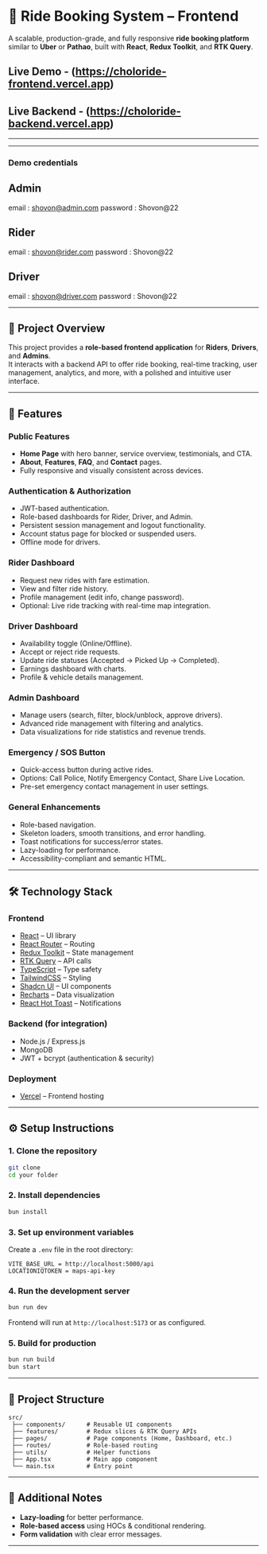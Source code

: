 
# 🚖 Ride Booking System – Frontend  

A scalable, production-grade, and fully responsive **ride booking platform** similar to **Uber** or **Pathao**, built with **React**, **Redux Toolkit**, and **RTK Query**.  

## Live Demo - (https://choloride-frontend.vercel.app)  
## Live Backend - (https://choloride-backend.vercel.app)

---

---


### Demo credentials

## Admin
email : shovon@admin.com
password : Shovon@22
## Rider
email : shovon@rider.com
password : Shovon@22

## Driver
email : shovon@driver.com
password : Shovon@22


---

## 📖 Project Overview  
This project provides a **role-based frontend application** for **Riders**, **Drivers**, and **Admins**.  
It interacts with a backend API to offer ride booking, real-time tracking, user management, analytics, and more, with a polished and intuitive user interface.  

---

## 🚀 Features  

### **Public Features**
- **Home Page** with hero banner, service overview, testimonials, and CTA.
- **About**, **Features**, **FAQ**, and **Contact** pages.
- Fully responsive and visually consistent across devices.

### **Authentication & Authorization**
- JWT-based authentication.
- Role-based dashboards for Rider, Driver, and Admin.
- Persistent session management and logout functionality.
- Account status page for blocked or suspended users.
- Offline mode for drivers.

### **Rider Dashboard**
- Request new rides with fare estimation.
- View and filter ride history.
- Profile management (edit info, change password).
- Optional: Live ride tracking with real-time map integration.

### **Driver Dashboard**
- Availability toggle (Online/Offline).
- Accept or reject ride requests.
- Update ride statuses (Accepted → Picked Up → Completed).
- Earnings dashboard with charts.
- Profile & vehicle details management.

### **Admin Dashboard**
- Manage users (search, filter, block/unblock, approve drivers).
- Advanced ride management with filtering and analytics.
- Data visualizations for ride statistics and revenue trends.

### **Emergency / SOS Button**
- Quick-access button during active rides.
- Options: Call Police, Notify Emergency Contact, Share Live Location.
- Pre-set emergency contact management in user settings.

### **General Enhancements**
- Role-based navigation.
- Skeleton loaders, smooth transitions, and error handling.
- Toast notifications for success/error states.
- Lazy-loading for performance.
- Accessibility-compliant and semantic HTML.

---

## 🛠️ Technology Stack  

### **Frontend**
- [React](https://reactjs.org/) – UI library  
- [React Router](https://reactrouter.com/) – Routing  
- [Redux Toolkit](https://redux-toolkit.js.org/) – State management  
- [RTK Query](https://redux-toolkit.js.org/rtk-query/overview) – API calls  
- [TypeScript](https://www.typescriptlang.org/) – Type safety  
- [TailwindCSS](https://tailwindcss.com/) – Styling  
- [Shadcn UI](https://ui.shadcn.com/) – UI components  
- [Recharts](https://recharts.org/) – Data visualization  
- [React Hot Toast](https://react-hot-toast.com/) – Notifications  

### **Backend (for integration)**
- Node.js / Express.js  
- MongoDB  
- JWT + bcrypt (authentication & security)  

### **Deployment**
- [Vercel](https://vercel.com/) – Frontend hosting  

---

## ⚙️ Setup Instructions  

### **1. Clone the repository**
```bash
git clone
cd your folder
```

### **2. Install dependencies**
```bash
bun install
```

### **3. Set up environment variables**
Create a `.env` file in the root directory:
```
VITE_BASE_URL = http://localhost:5000/api
LOCATIONIQTOKEN = maps-api-key
```

### **4. Run the development server**
```bash
bun run dev
```
Frontend will run at `http://localhost:5173` or as configured.

### **5. Build for production**
```bash
bun run build
bun start
```

---

## 📂 Project Structure  
```
src/
 ├── components/      # Reusable UI components
 ├── features/        # Redux slices & RTK Query APIs
 ├── pages/           # Page components (Home, Dashboard, etc.)
 ├── routes/          # Role-based routing
 ├── utils/           # Helper functions
 ├── App.tsx          # Main app component
 └── main.tsx         # Entry point
```

---

## 📝 Additional Notes  
- **Lazy-loading** for better performance.  
- **Role-based access** using HOCs & conditional rendering.  
- **Form validation** with clear error messages.    

---